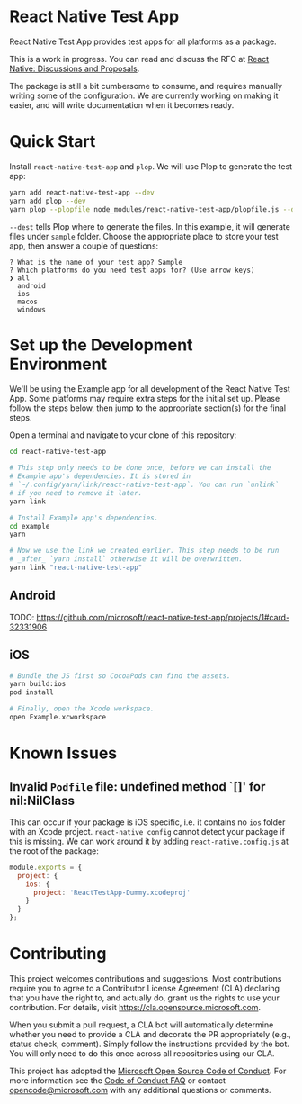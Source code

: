 # React Native Test App

React Native Test App provides test apps for all platforms as a package.

This is a work in progress. You can read and discuss the RFC at
[React Native: Discussions and Proposals](https://github.com/react-native-community/discussions-and-proposals/pull/204).

The package is still a bit cumbersome to consume, and requires manually writing
some of the configuration. We are currently working on making it easier, and
will write documentation when it becomes ready.

# Quick Start

Install `react-native-test-app` and `plop`. We will use Plop to generate the
test app:

```bash
yarn add react-native-test-app --dev
yarn add plop --dev
yarn plop --plopfile node_modules/react-native-test-app/plopfile.js --dest sample
```

`--dest` tells Plop where to generate the files. In this example, it will
generate files under `sample` folder. Choose the appropriate place to store your
test app, then answer a couple of questions:

```console
? What is the name of your test app? Sample
? Which platforms do you need test apps for? (Use arrow keys)
❯ all
  android
  ios
  macos
  windows
```

# Set up the Development Environment

We'll be using the Example app for all development of the React Native Test App.
Some platforms may require extra steps for the initial set up. Please follow the
steps below, then jump to the appropriate section(s) for the final steps.

Open a terminal and navigate to your clone of this repository:

```bash
cd react-native-test-app

# This step only needs to be done once, before we can install the
# Example app's dependencies. It is stored in
# `~/.config/yarn/link/react-native-test-app`. You can run `unlink`
# if you need to remove it later.
yarn link

# Install Example app's dependencies.
cd example
yarn

# Now we use the link we created earlier. This step needs to be run
# _after_ `yarn install` otherwise it will be overwritten.
yarn link "react-native-test-app"
```

## Android

TODO: https://github.com/microsoft/react-native-test-app/projects/1#card-32331906

## iOS

```bash
# Bundle the JS first so CocoaPods can find the assets.
yarn build:ios
pod install

# Finally, open the Xcode workspace.
open Example.xcworkspace
```

# Known Issues

## Invalid `Podfile` file: undefined method `[]' for nil:NilClass

This can occur if your package is iOS specific, i.e. it contains no `ios` folder
with an Xcode project. `react-native config` cannot detect your package if this
is missing. We can work around it by adding `react-native.config.js` at the root
of the package:

```js
module.exports = {
  project: {
    ios: {
      project: 'ReactTestApp-Dummy.xcodeproj'
    }
  }
};
```

# Contributing

This project welcomes contributions and suggestions. Most contributions require
you to agree to a Contributor License Agreement (CLA) declaring that you have
the right to, and actually do, grant us the rights to use your contribution. For
details, visit https://cla.opensource.microsoft.com.

When you submit a pull request, a CLA bot will automatically determine whether
you need to provide a CLA and decorate the PR appropriately (e.g., status check,
comment). Simply follow the instructions provided by the bot. You will only need
to do this once across all repositories using our CLA.

This project has adopted the
[Microsoft Open Source Code of Conduct](https://opensource.microsoft.com/codeofconduct/).
For more information see the
[Code of Conduct FAQ](https://opensource.microsoft.com/codeofconduct/faq/) or
contact [opencode@microsoft.com](mailto:opencode@microsoft.com) with any
additional questions or comments.
